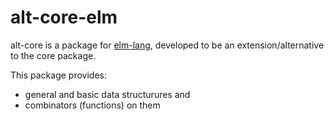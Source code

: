 # alt-core-elm

alt-core is a package for [elm-lang](https://elm-lang.org/), developed to be an extension/alternative to the core package.

This package provides:
- general and basic data structurures and
- combinators (functions) on them


